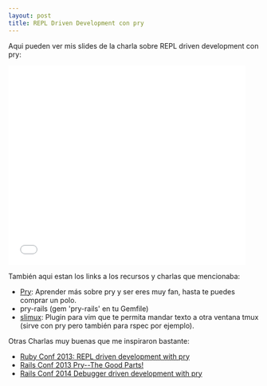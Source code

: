```yaml
---
layout: post
title: REPL Driven Development con pry
---
```


Aqui pueden ver mis slides de la charla sobre REPL driven development con pry:

<iframe src="//www.slideshare.net/slideshow/embed_code/40098358" width="476" height="400" frameborder="0" marginwidth="0" marginheight="0" scrolling="no"></iframe>

También aqui estan los links a los recursos y charlas que mencionaba:

- [Pry](pryrepl.org): Aprender más sobre pry y ser eres muy fan, hasta te puedes comprar un polo.
- pry-rails (gem 'pry-rails' en tu Gemfile)
- [slimux](github.com/epeli/slimux/): Plugin para vim que te permita mandar texto a otra ventana tmux (sirve con pry pero también para rspec por ejemplo).

Otras Charlas muy buenas que me inspiraron bastante:

- [Ruby Conf 2013: REPL driven development with pry](https://www.youtube.com/watch?v=D9j_Mf91M0I)
- [Rails Conf 2013 Pry--The Good Parts!](https://www.youtube.com/watch?v=D9j_Mf91M0I)
- [Rails Conf 2014 Debugger driven development with pry](https://www.youtube.com/watch?v=4hfMUP5iTq8)
